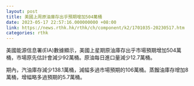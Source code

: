 ```yaml
---
layout: post
title: 美國上周原油庫存出乎預期增加504萬桶
date: 2023-05-17 22:57:16.000000000 +08:00
link: https://news.rthk.hk/rthk/ch/component/k2/1701035-20230517.htm
categories: rthk
---
```


美國能源信息署(EIA)數據顯示，美國上星期原油庫存出乎市場預期增加504萬桶，市場原先估計會減少92萬桶。原油每日進口量減少12.7萬桶。

期內，汽油庫存減少138.1萬桶，減幅多過市場預期的106萬桶。蒸餾油庫存增加8萬桶，增幅略多過預期的5.7萬桶。
